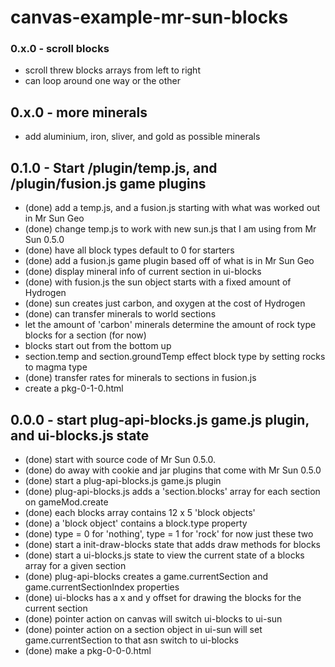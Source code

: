 # canvas-example-mr-sun-blocks

### 0.x.0 - scroll blocks
* scroll threw blocks arrays from left to right
* can loop around one way or the other

## 0.x.0 - more minerals
* add aluminium, iron, sliver, and gold as possible minerals

## 0.1.0 - Start /plugin/temp.js, and /plugin/fusion.js game plugins
* (done) add a temp.js, and a fusion.js starting with what was worked out in Mr Sun Geo
* (done) change temp.js to work with new sun.js that I am using from Mr Sun 0.5.0
* (done) have all block types default to 0 for starters
* (done) add a fusion.js game plugin based off of what is in Mr Sun Geo
* (done) display mineral info of current section in ui-blocks
* (done) with fusion.js the sun object starts with a fixed amount of Hydrogen
* (done) sun creates just carbon, and oxygen at the cost of Hydrogen
* (done) can transfer minerals to world sections
* let the amount of 'carbon' minerals determine the amount of rock type blocks for a section (for now)
* blocks start out from the bottom up
* section.temp and section.groundTemp effect block type by setting rocks to magma type
* (done) transfer rates for minerals to sections in fusion.js
* create a pkg-0-1-0.html

## 0.0.0 - start plug-api-blocks.js game.js plugin, and ui-blocks.js state
* (done) start with source code of Mr Sun 0.5.0.
* (done) do away with cookie and jar plugins that come with Mr Sun 0.5.0
* (done) start a plug-api-blocks.js game.js plugin
* (done) plug-api-blocks.js adds a 'section.blocks' array for each section on gameMod.create
* (done) each blocks array contains 12 x 5 'block objects'
* (done) a 'block object' contains a block.type property
* (done) type = 0 for 'nothing', type = 1 for 'rock' for now just these two
* (done) start a init-draw-blocks state that adds draw methods for blocks
* (done) start a ui-blocks.js state to view the current state of a blocks array for a given section
* (done) plug-api-blocks creates a game.currentSection and game.currentSectionIndex properties
* (done) ui-blocks has a x and y offset for drawing the blocks for the current section
* (done) pointer action on canvas will switch ui-blocks to ui-sun
* (done) pointer action on a section object in ui-sun will set game.currentSection to that asn switch to ui-blocks
* (done) make a pkg-0-0-0.html